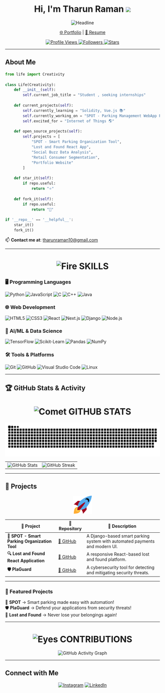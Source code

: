 <div align="center">
  <h1>Hi, I'm Tharun Raman <img src="https://media.giphy.com/media/hvRJCLFzcasrR4ia7z/giphy.gif" width="35"></h1>
  <img src="https://readme-typing-svg.herokuapp.com?color=%236FDA44&size=32&center=true&vCenter=true&width=600&height=50&lines=Web+Developer;Computer+Science+Student;Machine+Learning+Enthusiast" alt="Headline">
  <p><a href="https://myportfoliositeee.netlify.app/" target="_blank">🌐 Portfolio</a> | <a href="https://drive.google.com/file/d/1mKdCFkK3DRA2WBzYKmNAZnLYJ7wR0PSP/view?usp=drivesdk" target="_blank">📄 Resume</a></p>
   <a href="https://github.com/tharun977">
    <img src="https://komarev.com/ghpvc/?username=tharun977&style=for-the-badge&color=blueviolet&label=PROFILE+VIEWS" alt="Profile Views">
  </a>

  <a href="https://github.com/tharun977?tab=followers">
    <img src="https://img.shields.io/github/followers/tharun977?style=for-the-badge&color=ff69b4&logo=github&label=FOLLOWERS" alt="Followers">
  </a>

  <a href="https://github.com/tharun977?tab=repositories">
    <img src="https://img.shields.io/github/stars/tharun977?style=for-the-badge&color=yellow&logo=github&label=STARS" alt="Stars">
  </a>
</div>

---

## About Me

```python
from life import Creativity

class Life(Creativity):
    def __init__(self):
        self.current_job_title = "Student , seeking internships"

    def current_projects(self):
        self.currently_learning = "Solidity, Vue.js 📚"
        self.currently_working_on = "SPOT - Parking Management WebApp Project🌱"
        self.excited_for = "Internet of Things 🌎"

    def open_source_projects(self):
        self.projects = [
            "SPOT - Smart Parking Organization Tool",
            "Lost and Found React App",
            "Social Buzz Data Analysis",
            "Retail Consumer Segmentation",
            "Portfolio Website"
        ]

    def star_it(self):
        if repo.useful:
            return "⭐"
     
    def fork_it(self):
        if repo.useful:
            return "🍴"

if '__repo__' == '__helpful__':
    star_it()
    fork_it()
```

📫 **Contact me at**: [tharunraman10@gmail.com](mailto:tharunraman10@gmail.com)

---

<div align="center" >
<h1> <img src="https://raw.githubusercontent.com/Tarikul-Islam-Anik/Animated-Fluent-Emojis/master/Emojis/Travel%20and%20places/Fire.png" alt="Fire" width="60" height="60" /> SKILLS</h1>
 </div>

### 🖥️ **Programming Languages**  
<p>
  <img alt="Python" src="https://img.shields.io/badge/python-3670A0?style=flat-square&logo=python&logoColor=ffdd54" />
  <img alt="JavaScript" src="https://img.shields.io/badge/javascript-%23323330.svg?style=flat-square&logo=javascript&logoColor=%23F7DF1E" />
  <img alt="C" src="https://img.shields.io/badge/c-%2300599C?style=flat-square&logo=c&logoColor=white" />
  <img alt="C++" src="https://img.shields.io/badge/c++-%2300599C.svg?style=flat-square&logo=c%2B%2B&logoColor=white" />
  <img alt="Java" src="https://img.shields.io/badge/java-%23ED8B00.svg?style=flat-square&logo=java&logoColor=white" />
</p>

### 🌐 **Web Development**  
<p>
  <img alt="HTML5" src="https://img.shields.io/badge/html5-%23E34F26.svg?style=flat-square&logo=html5&logoColor=white" />
  <img alt="CSS3" src="https://img.shields.io/badge/css3-%231572B6.svg?style=flat-square&logo=css3&logoColor=white" />
  <img alt="React" src="https://img.shields.io/badge/react-%2320232a.svg?style=flat-square&logo=react&logoColor=%2361DAFB" />
  <img alt="Next.js" src="https://img.shields.io/badge/next.js-%23000000.svg?style=flat-square&logo=next.js&logoColor=white" />
  <img alt="Django" src="https://img.shields.io/badge/django-%23092E20.svg?style=flat-square&logo=django&logoColor=white" />
  <img alt="Node.js" src="https://img.shields.io/badge/node.js-6DA55F?style=flat-square&logo=node.js&logoColor=white" />
</p>

### 🤖 **AI/ML & Data Science**  
<p>
  <img alt="TensorFlow" src="https://img.shields.io/badge/TensorFlow-%23FF6F00.svg?style=flat-square&logo=tensorflow&logoColor=white" />
  <img alt="Scikit-Learn" src="https://img.shields.io/badge/scikit--learn-%23F7931E.svg?style=flat-square&logo=scikit-learn&logoColor=white" />
  <img alt="Pandas" src="https://img.shields.io/badge/pandas-%23150458.svg?style=flat-square&logo=pandas&logoColor=white" />
  <img alt="NumPy" src="https://img.shields.io/badge/numpy-%23013243.svg?style=flat-square&logo=numpy&logoColor=white" />
</p>

### 🛠️ **Tools & Platforms**  
<p>
  <img alt="Git" src="https://img.shields.io/badge/git-%23F05032.svg?style=flat-square&logo=git&logoColor=white" />
  <img alt="GitHub" src="https://img.shields.io/badge/github-%23181717.svg?style=flat-square&logo=github&logoColor=white" />
  <img alt="Visual Studio Code" src="https://img.shields.io/badge/VS%20Code-%23007ACC.svg?style=flat-square&logo=visual-studio-code&logoColor=white" />
  <img alt="Linux" src="https://img.shields.io/badge/Linux-FCC624.svg?style=flat-square&logo=linux&logoColor=black" />
</p>

---

## 🏆 GitHub Stats & Activity

<div align="center">
  <h1>
    <img src="https://raw.githubusercontent.com/Tarikul-Islam-Anik/Animated-Fluent-Emojis/master/Emojis/Travel%20and%20places/Comet.png" alt="Comet" width="60" height="60" />
    GITHUB STATS
  </h1>
</div>

<div>
 <table align="center">
  <tr>
    <td align="center">
      <img src="https://github-readme-stats.vercel.app/api?username=tharun977&show_icons=true&theme=light" alt="GitHub Stats">
    </td>
    <td align="center">
      <img src="https://github-readme-streak-stats.herokuapp.com/?user=tharun977&theme=light" alt="GitHub Streak">
    </td>
  </tr>
  <tr>
      <img src= "https://github.com/tharun977/tharun977/blob/output/github-snake-dark.svg">
  </tr>
</table>     
</div>



---

## 🚀 **Projects**  

<div align="center">
  <img src="https://github.com/twitter/twemoji/blob/master/assets/72x72/1f680.png?raw=true" width="60" height="60" />
</div>
  

| 🚀 Project | 🔗 Repository | 📝 Description |
|------------|-------------|---------------|
| **🚗 SPOT - Smart Parking Organization Tool** | [🔗 GitHub](https://github.com/tharun977/spot-main) | A Django-based smart parking system with automated payments and modern UI. |
| **🔍 Lost and Found React Application** | [🔗 GitHub](https://github.com/tharun977/Lost-And-Found) | A responsive React-based lost and found platform. |
| **🛡️ PlaGuard** | [🔗 GitHub](https://github.com/tharun977/PlaGuard) | A cybersecurity tool for detecting and mitigating security threats. |

---

### **🌟 Featured Projects**  
🎯 **SPOT** → Smart parking made easy with automation!  
🛡️ **PlaGuard** → Defend your applications from security threats!  
🔎 **Lost and Found** → Never lose your belongings again!  

---


<div align="center">
  <h1>
    <img src="https://raw.githubusercontent.com/Tarikul-Islam-Anik/Animated-Fluent-Emojis/master/Emojis/Hand%20gestures/Eyes.png" alt="Eyes" width="60" height="60" />
    CONTRIBUTIONS
  </h1>
</div>

<div align="center">
  <img src="https://github-readme-activity-graph.vercel.app/graph?username=tharun977&theme=react-dark" alt="GitHub Activity Graph" />
</div>


---

## Connect with Me

<p align="center">
  <a href="https://instagram.com/tharun_10" target="_blank"><img src="https://img.shields.io/badge/Instagram-%23E4405F?style=for-the-badge&logo=instagram&logoColor=white" alt="Instagram"></a>
  <a href="https://linkedin.com/in/tharunraman" target="_blank"><img src="https://img.shields.io/badge/LinkedIn-%230077B5?style=for-the-badge&logo=linkedin&logoColor=white" alt="LinkedIn"></a>
</p>
